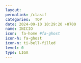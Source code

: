 ```yaml
---
layout: 
permalink: /clasif
categories:  TOP
date: 2024-09-10 10:29:20 +0700
name: INICIO
icon:  fa-home #fa-ghost
icon-h: fa-ghost
icon-n: ti-bell-filled
level: 0
type: LIGA
---
```

